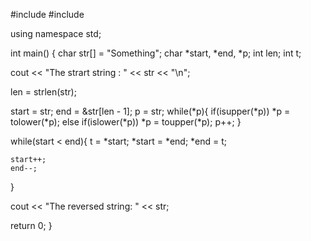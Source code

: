 #include #include

using namespace std;

int main() { char str[] = "Something"; char *start, *end, *p; int len; int t;

cout << "The strart string :  " << str << "\n";

len = strlen(str);

start = str;
end = &str[len - 1];
 p = str;
while(*p){ if(isupper(*p)) *p = tolower(*p); else if(islower(*p)) *p = toupper(*p); p++; }

while(start < end){
    t = *start;
    *start = *end;
    *end = t;

    start++;
    end--;
}

cout << "The reversed string:  " << str;

return 0;
}


